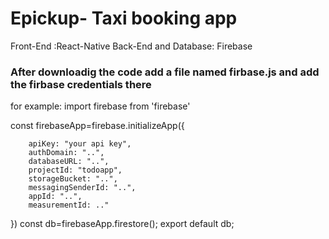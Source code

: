 # Epickup- Taxi booking app
Front-End :React-Native
Back-End and Database: Firebase


### After downloadig the code add a file named firbase.js and add the firbase credentials there
for example:
import firebase from 'firebase'



const firebaseApp=firebase.initializeApp({
    
        apiKey: "your api key",
        authDomain: "..",
        databaseURL: "..",
        projectId: "todoapp",
        storageBucket: "..",
        messagingSenderId: "..",
        appId: "..",
        measurementId: .."
      
    
})
const db=firebaseApp.firestore();
export default  db;
